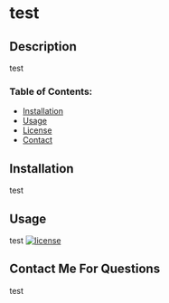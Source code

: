 
# test
## Description
test
### Table of Contents:
* [Installation](#install) 
* [Usage](#usage) 
* [License](#license) 
* [Contact](#contact)
    
## Installation
test
## Usage
test
[![license](https://img.shields.io/badge/license-MIT-brightgreen.svg)](https://en.wikipedia.org/wiki/MIT_License)


## Contact Me For Questions
test
